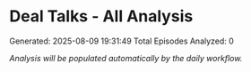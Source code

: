 # Deal Talks - All Analysis
Generated: 2025-08-09 19:31:49
Total Episodes Analyzed: 0

*Analysis will be populated automatically by the daily workflow.*

